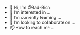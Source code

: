 - 👋 Hi, I’m @Bad-Bich
- 👀 I’m interested in ...
- 🌱 I’m currently learning ...
- 💞️ I’m looking to collaborate on ...
- 📫 How to reach me ...

<!---
Bad-Bich/Bad-Bich is a ✨ special ✨ repository because its `README.md` (this file) appears on your GitHub profile.
You can click the Preview link to take a look at your changes.
--->
